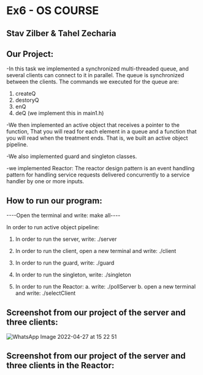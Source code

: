 
# Ex6 - OS COURSE

## Stav Zilber & Tahel Zecharia

## Our Project:

-In this task we implemented a synchronized multi-threaded queue, and several clients can connect to it in parallel. The queue is synchronized between the clients.
The commands we executed for the queue are:
1. createQ
2. destoryQ
3. enQ
4. deQ
(we implement this in main1.h)
  
-We then implemented an active object that receives a pointer to the function,
That you will read for each element in a queue and a function that you will read when the treatment ends.
That is, we built an active object pipeline.

-We also implemented guard and singleton classes.

-we implemented Reactor:
The reactor design pattern is an event handling pattern for handling service requests delivered concurrently to a service handler by one or more inputs.

## How to run our program:

  ----Open the terminal and write: make all----

  In order to run active object pipeline:

  1. In order to run the server, write: ./server

  2. In order to run the client, open a new terminal and write: ./client


  4. In order to run the guard, write: ./guard

  5. In order to run the singleton, write: ./singleton

  6. In order to run the Reactor:
    a. write: ./pollServer
    b. open a new terminal and write: ./selectClient


## Screenshot from our project of the server and three clients:

![WhatsApp Image 2022-04-27 at 15 22 51](https://user-images.githubusercontent.com/93916792/165521448-9368c73f-a426-4211-81e9-437a1f5a4ea7.jpeg)

## Screenshot from our project of the server and three clients in the Reactor:

